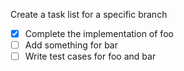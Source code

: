 Create a task list for a specific branch

- [x] Complete the implementation of foo
- [ ] Add something for bar
- [ ] Write test cases for foo and bar
